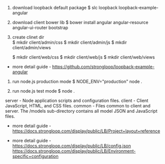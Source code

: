 <!-- loopback install guide -->

1. download loopback default package 
	$ slc loopback loopback-example-angular

2. download client bower lib 
	$ bower install angular angular-resource angular-ui-router bootstrap

3. create clinet dir	
	$ mkdir client/admin/css
	$ mkdir client/admin/js
	$ mkdir client/admin/views

	$ mkdir client/web/css
	$ mkdir client/web/js
	$ mkdir client/web/views

- more detail guide -
https://github.com/strongloop/loopback-example-angular



<!-- How to run server -->

1. run node.js production mode
    $ NODE_ENV="production" node .

2. run node.js test mode
  	$ node .




<!-- Project layout reference  -->

server - Node application scripts and configuration files.
client - Client JavaScript, HTML, and CSS files.
common - Files common to client and server. The /models sub-directory contains all model JSON and JavaScript files.

- more detail guide -
https://docs.strongloop.com/display/public/LB/Project+layout+reference




<!-- Environment-specific configuration  -->

- more detail guide -
https://docs.strongloop.com/display/public/LB/config.json
https://docs.strongloop.com/display/public/LB/Environment-specific+configuration